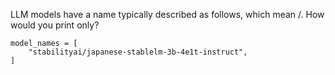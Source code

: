 LLM models have a name typically described as follows, which mean <model supplier>/<model name>. How would you print <model name> only?

```
model_names = [
    "stabilityai/japanese-stablelm-3b-4e1t-instruct",
]
```
